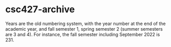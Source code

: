 # csc427-archive

Years are the old numbering system, with the year number at the end of the academic year, and fall semester 1, spring semester 2 (summer semesters are 3 and 4).
For instance, the fall semester including September 2022 is 231.

